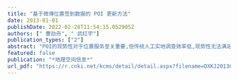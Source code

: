 ```yaml
---
title: "基于微博位置签到数据的 POI 更新方法"
date: 2013-01-01
publishDate: 2022-02-28T11:54:15.052905Z
authors: [" 曹劲舟", " 武红宇"]
publication_types: ["2"]
abstract: "POI的现势性对于位置服务至关重要,但传统人工实地调查效率低,现势性无法满足需求.以当前用户参与数众多的微博社交网络为数据平台,提出了一种基于微博位置签到数据的POI更新方法.首先,对微博位置签到数据进行预处理,剔除语义与空间位置不一致的噪声点,在此基础上提出一种基于RANSAC算法的位置签到数据集地理配准方法,实现位置签到数据与已有地理数据库的可靠配准;然后,将位置签到数据集与已有POI数据库进行空间分析与匹配建模,对匹配不成功的位置签到数据进行有效性验证,提取有效新增数据入库用以更新POI;最后,以武汉市的街旁网位置签到数据进行POI更新实验,能够有效地发现新增POI和消失POI,为POI快速高效更新提供了全新的方式."
featured: false
publication: "*地理空间信息*"
url_pdf: "https://r.cnki.net/kcms/detail/detail.aspx?filename=DXKJ201302005&dbcode=WWBJ&dbname=WWBJ1218&v="
---
```


